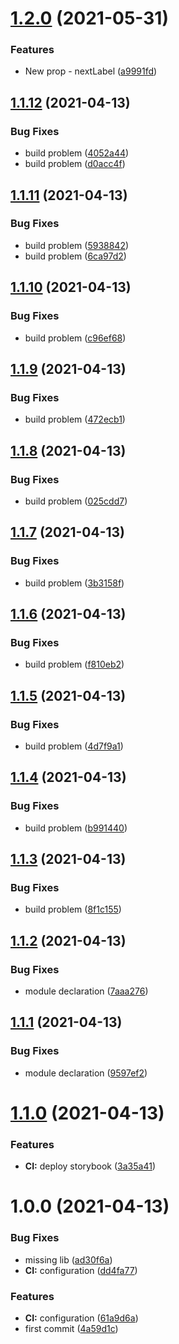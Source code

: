 # [1.2.0](https://github.com/KrzysiekF/kk-react-paginate/compare/v1.1.12...v1.2.0) (2021-05-31)


### Features

* New prop - nextLabel ([a9991fd](https://github.com/KrzysiekF/kk-react-paginate/commit/a9991fd456629ff5a4d9150e5aaf9919a48ae95b))

## [1.1.12](https://github.com/KrzysiekF/kk-react-paginate/compare/v1.1.11...v1.1.12) (2021-04-13)


### Bug Fixes

* build problem ([4052a44](https://github.com/KrzysiekF/kk-react-paginate/commit/4052a446ca8a7addb0718505abb3f69ee542fa1d))
* build problem ([d0acc4f](https://github.com/KrzysiekF/kk-react-paginate/commit/d0acc4fe0ead1e642ca992837bf65a713fcc2ad6))

## [1.1.11](https://github.com/KrzysiekF/kk-react-paginate/compare/v1.1.10...v1.1.11) (2021-04-13)


### Bug Fixes

* build problem ([5938842](https://github.com/KrzysiekF/kk-react-paginate/commit/593884230452eb4992146e39bc6ddc57a778c572))
* build problem ([6ca97d2](https://github.com/KrzysiekF/kk-react-paginate/commit/6ca97d2b6418ca36577b5a353fa1e2fd4c1b4588))

## [1.1.10](https://github.com/KrzysiekF/kk-react-paginate/compare/v1.1.9...v1.1.10) (2021-04-13)


### Bug Fixes

* build problem ([c96ef68](https://github.com/KrzysiekF/kk-react-paginate/commit/c96ef68f862356036d43b256117d225c0695ca0a))

## [1.1.9](https://github.com/KrzysiekF/kk-react-paginate/compare/v1.1.8...v1.1.9) (2021-04-13)


### Bug Fixes

* build problem ([472ecb1](https://github.com/KrzysiekF/kk-react-paginate/commit/472ecb1216f7a3c80947cedf5650fbf4a2410b66))

## [1.1.8](https://github.com/KrzysiekF/kk-react-paginate/compare/v1.1.7...v1.1.8) (2021-04-13)


### Bug Fixes

* build problem ([025cdd7](https://github.com/KrzysiekF/kk-react-paginate/commit/025cdd744e4c22514c1b149d26981352da9f1b34))

## [1.1.7](https://github.com/KrzysiekF/kk-react-paginate/compare/v1.1.6...v1.1.7) (2021-04-13)


### Bug Fixes

* build problem ([3b3158f](https://github.com/KrzysiekF/kk-react-paginate/commit/3b3158f2f0ba08e945fe3c4501e3fa6cf94adda4))

## [1.1.6](https://github.com/KrzysiekF/kk-react-paginate/compare/v1.1.5...v1.1.6) (2021-04-13)


### Bug Fixes

* build problem ([f810eb2](https://github.com/KrzysiekF/kk-react-paginate/commit/f810eb2ccf31fe448256f568620fc0d0bc3f3676))

## [1.1.5](https://github.com/KrzysiekF/kk-react-paginate/compare/v1.1.4...v1.1.5) (2021-04-13)


### Bug Fixes

* build problem ([4d7f9a1](https://github.com/KrzysiekF/kk-react-paginate/commit/4d7f9a10a32dfa9d434a647c673d28ff9ad2ef34))

## [1.1.4](https://github.com/KrzysiekF/kk-react-paginate/compare/v1.1.3...v1.1.4) (2021-04-13)


### Bug Fixes

* build problem ([b991440](https://github.com/KrzysiekF/kk-react-paginate/commit/b991440d236e4f1110ced041531dbba997cfaeb6))

## [1.1.3](https://github.com/KrzysiekF/kk-react-paginate/compare/v1.1.2...v1.1.3) (2021-04-13)


### Bug Fixes

* build problem ([8f1c155](https://github.com/KrzysiekF/kk-react-paginate/commit/8f1c155620aff3d10dc621edf0ef27b684574574))

## [1.1.2](https://github.com/KrzysiekF/kk-react-paginate/compare/v1.1.1...v1.1.2) (2021-04-13)


### Bug Fixes

* module declaration ([7aaa276](https://github.com/KrzysiekF/kk-react-paginate/commit/7aaa27691bff506a6f9d313d4a50425ec0e82aa5))

## [1.1.1](https://github.com/KrzysiekF/kk-react-paginate/compare/v1.1.0...v1.1.1) (2021-04-13)


### Bug Fixes

* module declaration ([9597ef2](https://github.com/KrzysiekF/kk-react-paginate/commit/9597ef28e4b766d7d4ba872ae86a60a2ce9a14e0))

# [1.1.0](https://github.com/KrzysiekF/kk-react-paginate/compare/v1.0.0...v1.1.0) (2021-04-13)


### Features

* **CI:** deploy storybook ([3a35a41](https://github.com/KrzysiekF/kk-react-paginate/commit/3a35a41dc686304553c5a2091111a982b49468e0))

# 1.0.0 (2021-04-13)


### Bug Fixes

* missing lib ([ad30f6a](https://github.com/KrzysiekF/kk-react-paginate/commit/ad30f6aad3b5fdc540b5f952636556dc8ace999d))
* **CI:** configuration ([dd4fa77](https://github.com/KrzysiekF/kk-react-paginate/commit/dd4fa771e5f9f38dfcd115358bd8ecaa9e5dcbbe))


### Features

* **CI:** configuration ([61a9d6a](https://github.com/KrzysiekF/kk-react-paginate/commit/61a9d6ad8bafc98e9ef15cee80ed43614d830aff))
* first commit ([4a59d1c](https://github.com/KrzysiekF/kk-react-paginate/commit/4a59d1cd43b74573c1b2b615e3dca0bf9400b7bb))
